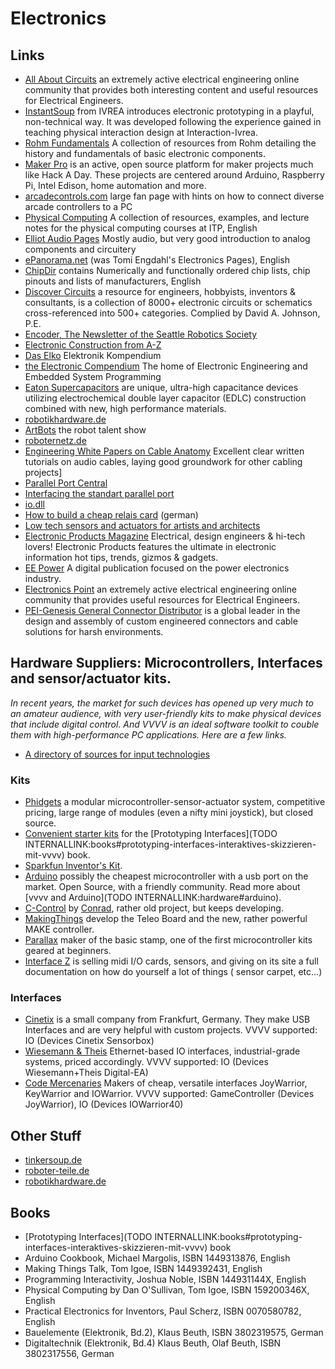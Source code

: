 # Electronics

## Links
* <a href="https://www.allaboutcircuits.com/" class="extURL" target="_blank">All About Circuits</a> an extremely active electrical engineering online community that provides both interesting content and useful resources for Electrical Engineers.  
* <a href="http://www.nastypixel.com/instantsoup/" class="extURL" target="_blank">InstantSoup</a> from IVREA introduces electronic prototyping in a playful, non-technical way. It was developed following the experience gained in teaching physical interaction design at Interaction-Ivrea.  
* <a href="http://www.rohm.com/web/global/en_index/" class="extURL" target="_blank"> Rohm Fundamentals</a> A collection of resources from Rohm detailing the history and fundamentals of basic electronic components.  
* <a href="https://maker.pro" class="extURL" target="_blank"> Maker Pro</a> is an active, open source platform for maker projects much like Hack A Day. These projects are centered around Arduino, Raspberry Pi, Intel Edison, home automation and more.  
* <a href="http://arcadecontrols.com/" class="extURL" target="_blank">arcadecontrols.com</a> large fan page with hints on how to connect diverse arcade controllers to a PC  
* <a href="http://itp.nyu.edu/physcomp/" class="extURL" target="_blank">Physical Computing</a> A collection of resources, examples, and lecture notes for the physical computing courses at ITP, English  
* <a href="http://sound.westhost.com/articles.htm" class="extURL" target="_blank">Elliot Audio Pages</a> Mostly audio, but very good introduction to analog components and circuitery  
* <a href="http://www.epanorama.net/index.php" class="extURL" target="_blank">ePanorama.net</a> (was Tomi Engdahl's Electronics Pages), English  
* <a href="http://www.xs4all.nl/~ganswijk/chipdir/" class="extURL" target="_blank">ChipDir</a> contains Numerically and functionally ordered chip lists, chip pinouts and lists of manufacturers, English  
* <a href="http://www.discovercircuits.com/index.htm" class="extURL" target="_blank">Discover Circuits</a> a resource for engineers, hobbyists, inventors & consultants,  is a collection of  8000+ electronic circuits or schematics cross-referenced into 500+ categories. Complied by David A. Johnson, P.E.  
* <a href="http://www.seattlerobotics.org/encoder/index.php" class="extURL" target="_blank">Encoder, The Newsletter of the Seattle Robotics Society</a>  
* <a href="http://www.mtechnologies.com/build/atoz.htm" class="extURL" target="_blank">Electronic Construction from A-Z</a>  
* <a href="http://www.elektronik-kompendium.de/" class="extURL" target="_blank">Das Elko</a> Elektronik Kompendium  
* <a href="http://ee.cleversoul.com/" class="extURL" target="_blank">the Electronic Compendium</a> The home of Electronic Engineering and Embedded System Programming  
* <a href="https://www.eaton.com/us/en-us/products/electronic-components/supercapacitors.html" class="extURL" target="_blank">Eaton Supercapacitors</a> are unique, ultra-high capacitance devices utilizing electrochemical double layer capacitor (EDLC) construction combined with new, high performance materials.  
* <a href="http://www.shop.robotikhardware.de/shop/catalog/index.php" class="extURL" target="_blank">robotikhardware.de</a>  
* <a href="http://artbots.org/2004/" class="extURL" target="_blank">ArtBots</a> the robot talent show  
* <a href="http://www.roboternetz.de/phpBB2/index.php" class="extURL" target="_blank">roboternetz.de</a>  
* <a href="http://www.procosound.com/education/99-white-papers" class="extURL" target="_blank">Engineering White Papers on Cable Anatomy</a> Excellent clear written tutorials on audio cables, laying good groundwork for other cabling projects]  
* <a href="http://www.lvr.com/parport.htm" class="extURL" target="_blank">Parallel Port Central</a>  
* <a href="http://retired.beyondlogic.org/spp/parallel.htm" class="extURL" target="_blank">Interfacing the standart parallel port</a>  
* <a href="http://www.geekhideout.com/iodll.shtml" class="extURL" target="_blank">io.dll</a>  
* <a href="http://www.franksteinberg.de/erel.htm" class="extURL" target="_blank">How to build a cheap relais card</a> (german)  
* <a href="http://lowtech.propositions.org.uk" class="extURL" target="_blank">Low tech sensors and actuators for artists and architects</a>  
* <a href="http://www.electronicproducts.com" class="extURL" target="_blank">Electronic Products Magazine</a> Electrical, design engineers & hi-tech lovers! Electronic Products features the ultimate in electronic information hot tips, trends, gizmos & gadgets.  
* <a href="https://eepower.com/" class="extURL" target="_blank">EE Power</a> A digital publication focused on the power electronics industry.  
* <a href="https://electronicspoint.com/forums/" class="extURL" target="_blank">Electronics Point</a> an extremely active electrical engineering online community that provides useful resources for Electrical Engineers.  
* <a href="https://www.peigenesis.com/" class="extURL" target="_blank">PEI-Genesis General Connector Distributor</a> is a global leader in the design and assembly of custom engineered connectors and cable solutions for harsh environments.  

## Hardware Suppliers: Microcontrollers, Interfaces and sensor/actuator kits.
*In recent years, the market for such devices has opened up very much to an amateur audience, with very user-friendly kits to make physical devices that include digital control. And VVVV is an ideal software toolkit to couble them with high-performance PC applications. Here are a few links.*  

* <a href="http://www.billbuxton.com/InputSources.html#anchor678822" class="extURL" target="_blank"> A directory of sources for input technologies</a>  
### Kits
* <a href="http://phidgets.com" class="extURL" target="_blank">Phidgets</a> a modular microcontroller-sensor-actuator system, competitive pricing, large range of modules (even a nifty mini joystick), but closed source.  
* <a href="http://www.tinkersoup.de/prototyping-interfaces-starter-kit/kits/a-882/" class="extURL" target="_blank">Convenient starter kits</a> for the [Prototyping Interfaces](TODO INTERNALLINK:books#prototyping-interfaces-interaktives-skizzieren-mit-vvvv) book.  
* <a href="https://www.sparkfun.com/products/12001" class="extURL" target="_blank">Sparkfun Inventor's Kit</a>.  
* <a href="http://www.arduino.cc" class="extURL" target="_blank">Arduino</a> possibly the cheapest microcontroller with a usb port on the market. Open Source, with a friendly community. Read more about [vvvv and Arduino](TODO INTERNALLINK:hardware#arduino).  
* <a href="http://www.c-control.de/" class="extURL" target="_blank">C-Control</a> by <a href="http://www.conrad.com" class="extURL" target="_blank">Conrad</a>, rather old project, but keeps developing.  
* <a href="http://www.makingthings.com" class="extURL" target="_blank">MakingThings</a> develop the Teleo Board and the new, rather powerful MAKE controller.  
* <a href="http://www.parallax.com" class="extURL" target="_blank">Parallax</a> maker of the basic stamp, one of the first microcontroller kits geared at beginners.  
* <a href="http://www.interface-z.com/" class="extURL" target="_blank">Interface Z</a> is selling midi I/O cards, sensors, and giving on its site a full documentation on how do yourself a lot of things ( sensor carpet, etc...)  
### Interfaces
* <a href="http://www.cinetix.de" class="extURL" target="_blank">Cinetix</a> is a small company from Frankfurt, Germany. They make USB Interfaces and are very helpful with custom projects. VVVV supported: <span class="node">IO (Devices Cinetix Sensorbox)</span>  
* <a href="http://www.wut.de" class="extURL" target="_blank">Wiesemann & Theis</a> Ethernet-based IO interfaces, industrial-grade systems, priced accordingly. VVVV supported: <span class="node">IO (Devices Wiesemann+Theis Digital-EA)</span>  
* <a href="http://www.codemercs.com" class="extURL" target="_blank">Code Mercenaries</a> Makers of cheap, versatile interfaces JoyWarrior, KeyWarrior and IOWarrior. VVVV supported: <span class="node">GameController (Devices JoyWarrior)</span>, <span class="node">IO (Devices IOWarrior40)</span>  
## Other Stuff
* <a href="http://www.tinkersoup.de" class="extURL" target="_blank">tinkersoup.de</a>  
* <a href="http://www.roboter-teile.de" class="extURL" target="_blank">roboter-teile.de</a>  
* <a href="http://www.shop.robotikhardware.de/shop/catalog/index.php" class="extURL" target="_blank">robotikhardware.de</a>  
## Books
* [Prototyping Interfaces](TODO INTERNALLINK:books#prototyping-interfaces-interaktives-skizzieren-mit-vvvv) book  
* Arduino Cookbook, Michael Margolis, ISBN 1449313876, English  
* Making Things Talk, Tom Igoe, ISBN 1449392431, English  
* Programming Interactivity, Joshua Noble, ISBN 144931144X, English  
* Physical Computing by Dan O'Sullivan, Tom Igoe, ISBN 159200346X, English  
* Practical Electronics for Inventors, Paul Scherz, ISBN 0070580782, English  
* Bauelemente (Elektronik, Bd.2), Klaus Beuth, ISBN 3802319575, German  
* Digitaltechnik (Elektronik, Bd.4) Klaus Beuth, Olaf Beuth, ISBN 3802317556, German  

